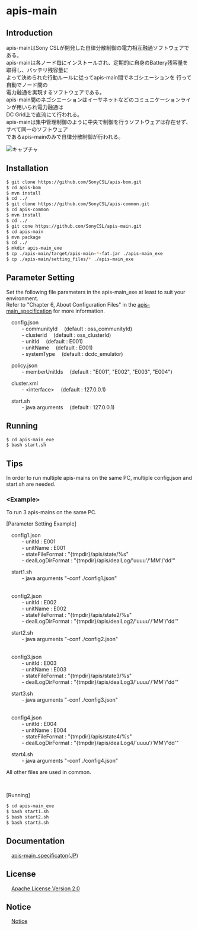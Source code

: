 # apis-main

## Introduction
apis-mainはSony CSLが開発した自律分散制御の電力相互融通ソフトウェアである。    
apis-mainは各ノード毎にインストールされ、定期的に自身のBattery残容量を取得し、バッテリ残容量に  
よって決められた行動ルールに従ってapis-main間でネゴシエーションを  行って自動でノード間の  
電力融通を実現するソフトウェアである。  
apis-main間のネゴシエーションはイーサネットなどのコミュニケーションラインが用いられ電力融通は  
DC Grid上で直流にて行われる。  
apis-mainは集中管理制御のように中央で制御を行うソフトウェアは存在せず、すべて同一のソフトウェア  
であるapis-mainのみで自律分散制御が行われる。  

![キャプチャ](https://user-images.githubusercontent.com/71874910/94899039-87ea0600-04cd-11eb-96a0-afa5466b3742.PNG)

## Installation
```bash
$ git clone https://github.com/SonyCSL/apis-bom.git
$ cd apis-bom
$ mvn install
$ cd ../
$ git clone https://github.com/SonyCSL/apis-common.git
$ cd apis-common
$ mvn install
$ cd ../
$ git cone https://github.com/SonyCSL/apis-main.git
$ cd apis-main
$ mvn package
$ cd ../
$ mkdir apis-main_exe
$ cp ./apis-main/target/apis-main-*-fat.jar ./apis-main_exe
$ cp ./apis-main/setting_files/* ./apis-main_exe
```

## Parameter Setting
Set the following file parameters in the apis-main_exe at least to suit your environment.   
Refer to "Chapter 6, About Configuration Files" in the [apis-main_specification](#anchor1) for more information.

&emsp;config.json   
&emsp;&emsp;&emsp;- communityId   &emsp;(default : oss_communityId)  
&emsp;&emsp;&emsp;- clusterId     &emsp;(default : oss_clusterId)  
&emsp;&emsp;&emsp;- unitId        &emsp;(default : E001)  
&emsp;&emsp;&emsp;- unitName      &emsp;(default : E001)  
&emsp;&emsp;&emsp;- systemType    &emsp;(default : dcdc_emulator)  

&emsp;policy.json    
&emsp;&emsp;&emsp;- memberUnitIds  &emsp;(default : "E001", "E002", "E003", "E004")

&emsp;cluster.xml  
&emsp;&emsp;&emsp;- \<interface\>  &emsp;(default : 127.0.0.1)

&emsp;start.sh  
&emsp;&emsp;&emsp;- java arguments &emsp;(default : 127.0.0.1) 


## Running

```bash
$ cd apis-main_exe
$ bash start.sh
```

## Tips
In order to run multiple apis-mains on the same PC, multiple config.json and start.sh are needed.

### \<Example\>
To run 3 apis-mains on the same PC.

[Parameter Setting Example]  

&emsp;config1.json     
&emsp;&emsp;&emsp;- unitId     : E001  
&emsp;&emsp;&emsp;- unitName   : E001  
&emsp;&emsp;&emsp;- stateFileFormat   : "{tmpdir}/apis/state/%s"  
&emsp;&emsp;&emsp;- dealLogDirFormat   : "{tmpdir}/apis/dealLog/'uuuu'/'MM'/'dd'" 

&emsp;start1.sh  
&emsp;&emsp;&emsp;- java arguments "-conf ./config1.json"  
<br />

&emsp;config2.json   
&emsp;&emsp;&emsp;- unitId : E002  
&emsp;&emsp;&emsp;- unitName   : E002  
&emsp;&emsp;&emsp;- stateFileFormat   : "{tmpdir}/apis/state2/%s"  
&emsp;&emsp;&emsp;- dealLogDirFormat   : "{tmpdir}/apis/dealLog2/'uuuu'/'MM'/'dd'"  

&emsp;start2.sh  
&emsp;&emsp;&emsp;- java arguments "-conf ./config2.json"  
<br />

&emsp;config3.json    
&emsp;&emsp;&emsp;- unitId : E003  
&emsp;&emsp;&emsp;- unitName   : E003  
&emsp;&emsp;&emsp;- stateFileFormat   : "{tmpdir}/apis/state3/%s"  
&emsp;&emsp;&emsp;- dealLogDirFormat   : "{tmpdir}/apis/dealLog3/'uuuu'/'MM'/'dd'"  

&emsp;start3.sh  
&emsp;&emsp;&emsp;- java arguments "-conf ./config3.json"  
<br />

&emsp;config4.json  
&emsp;&emsp;&emsp;- unitId : E004  
&emsp;&emsp;&emsp;- unitName   : E004  
&emsp;&emsp;&emsp;- stateFileFormat   : "{tmpdir}/apis/state4/%s"  
&emsp;&emsp;&emsp;- dealLogDirFormat   : "{tmpdir}/apis/dealLog4/'uuuu'/'MM'/'dd'"  

&emsp;start4.sh  
&emsp;&emsp;&emsp;- java arguments "-conf ./config4.json" 

All other files are used in common.

<br />

[Running]  
```bash
$ cd apis-main_exe
$ bash start1.sh
$ bash start2.sh
$ bash start3.sh
```
  
<a id="anchor1"></a>
## Documentation
&emsp;[apis-main_specificaton(JP)](https://github.com/oes-github/apis-main/blob/master/doc/jp/apis-main_specification.md)


## License
&emsp;[Apache License Version 2.0](https://github.com/oes-github/apis-main/blob/master/LICENSE)


## Notice
&emsp;[Notice](https://github.com/oes-github/apis-main/blob/master/NOTICE.md)
